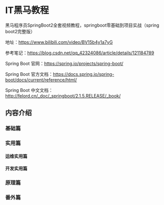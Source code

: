 # IT黑马教程

黑马程序员SpringBoot2全套视频教程，springboot零基础到项目实战（spring boot2完整版）

地址：<https://www.bilibili.com/video/BV15b4y1a7yG>

参考笔记：<https://blog.csdn.net/qq_42324086/article/details/121184789>


Spring Boot 官网：<https://spring.io/projects/spring-boot/>

Spring Boot 官方文档：<https://docs.spring.io/spring-boot/docs/current/reference/html/>

Spring Boot 中文文档：<http://felord.cn/_doc/_springboot/2.1.5.RELEASE/_book/>


## 内容介绍

### 基础篇



### 实用篇

#### 运维实用篇

#### 开发实用篇

### 原理篇


### 番外篇



